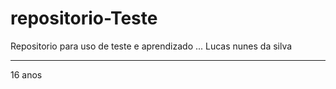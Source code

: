 # repositorio-Teste
Repositorio para uso de teste e aprendizado
...
Lucas nunes da silva
____
16 anos
